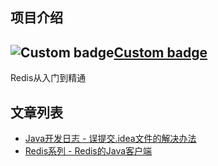 ## 项目介绍

![Custom badge](https://img.shields.io/badge/redis-github-red)[Custom badge](https://img.shields.io/badge/github-code-red?style=plastic&logo=appveyor)
----

Redis从入门到精通

## 文章列表

- [Java开发日志 - 误提交.idea文件的解决办法](https://blog.csdn.net/weixin_40040107/article/details/124481121)
- [Redis系列 - Redis的Java客户端](https://blog.csdn.net/weixin_40040107/article/details/124547074)